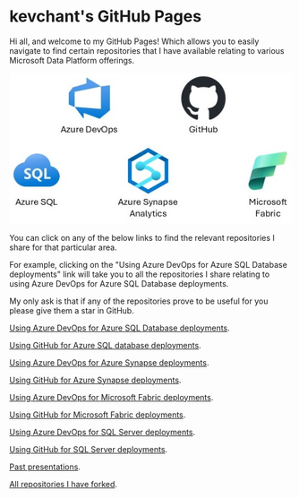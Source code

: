 # kevchant's GitHub Pages

Hi all, and welcome to my GitHub Pages! Which allows you to easily navigate to find certain repositories that I have available relating to various Microsoft Data Platform offerings.

<p align="center">
    <img src="./images/github_page_image.jpg" alt="GitHub Page image">
</p>

You can click on any of the below links to find the relevant repositories I share for that particular area. 

For example, clicking on the "Using Azure DevOps for Azure SQL Database deployments" link will take you to all the repositories I share relating to using Azure DevOps for Azure SQL Database deployments.

My only ask is that if any of the repositories prove to be useful for you please give them a star in GitHub.

[Using Azure DevOps for Azure SQL Database deployments](azdoazuresqldb.md).

[Using GitHub for Azure SQL database deployments](ghazuresqldb.md).

[Using Azure DevOps for Azure Synapse deployments](azdoazuresynapse.md).

[Using GitHub for Azure Synapse deployments](ghazuresynapse.md).

[Using Azure DevOps for Microsoft Fabric deployments](azdomicrosoftfabric.md).

[Using GitHub for Microsoft Fabric deployments](ghmicrosoftfabric.md).

[Using Azure DevOps for SQL Server deployments](azdosqlserver.md).

[Using GitHub for SQL Server deployments](ghsqlserver.md).

[Past presentations](presentations.md).

[All repositories I have forked](forks.md).